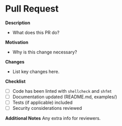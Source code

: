 # Pull Request

**Description**
- What does this PR do?

**Motivation**
- Why is this change necessary?

**Changes**
- List key changes here.

**Checklist**
- [ ] Code has been linted with `shellcheck` and `shfmt`
- [ ] Documentation updated (README.md, examples/)
- [ ] Tests (if applicable) included
- [ ] Security considerations reviewed

**Additional Notes**
Any extra info for reviewers.
